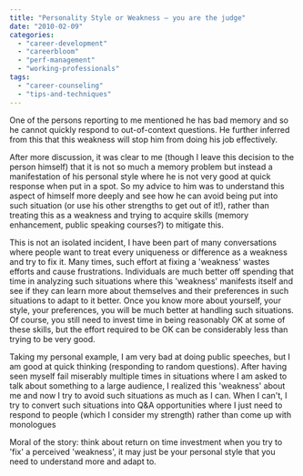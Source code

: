 ```yaml
---
title: "Personality Style or Weakness – you are the judge"
date: "2010-02-09"
categories: 
  - "career-development"
  - "careerbloom"
  - "perf-management"
  - "working-professionals"
tags: 
  - "career-counseling"
  - "tips-and-techniques"
---
```


One of the persons reporting to me mentioned he has bad memory and so he cannot quickly respond to out-of-context questions. He further inferred from this that this weakness will stop him from doing his job effectively.

After more discussion, it was clear to me (though I leave this decision to the person himself) that it is not so much a memory problem but instead a manifestation of his personal style where he is not very good at quick response when put in a spot. So my advice to him was to understand this aspect of himself more deeply and see how he can avoid being put into such situation (or use his other strengths to get out of it!), rather than treating this as a weakness and trying to acquire skills (memory enhancement, public speaking courses?) to mitigate this.

This is not an isolated incident, I have been part of many conversations where people want to treat every uniqueness or difference as a weakness and try to fix it. Many times, such effort at fixing a 'weakness' wastes efforts and cause frustrations. Individuals are much better off spending that time in analyzing such situations where this 'weakness' manifests itself and see if they can learn more about themselves and their preferences in such situations to adapt to it better. Once you know more about yourself, your style, your preferences, you will be much better at handling such situations. Of course, you still need to invest time in being reasonably OK at some of these skills, but the effort required to be OK can be considerably less than trying to be very good.

Taking my personal example, I am very bad at doing public speeches, but I am good at quick thinking (responding to random questions). After having seen myself fail miserably multiple times in situations where I am asked to talk about something to a large audience, I realized this 'weakness' about me and now I try to avoid such situations as much as I can. When I can't, I try to convert such situations into Q&A opportunities where I just need to respond to people (which I consider my strength) rather than come up with monologues

Moral of the story: think about return on time investment when you try to 'fix' a perceived 'weakness', it may just be your personal style that you need to understand more and adapt to.
